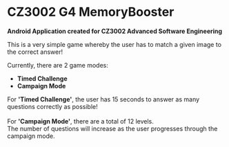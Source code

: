 # CZ3002 G4 MemoryBooster

<b>Android Application created for CZ3002 Advanced Software Engineering</b>

This is a very simple game whereby the user has to match a given image to the correct answer!<p>

Currently, there are 2 game modes:<br>
- <b>Timed Challenge</b>
- <b>Campaign Mode</b>

<p>For <b>'Timed Challenge'</b>, the user has 15 seconds to answer as many questions correctly as possible!<br><br>
For <b>'Campaign Mode'</b>, there are a total of 12 levels.<br>
The number of questions will increase as the user progresses through the campaign mode.

